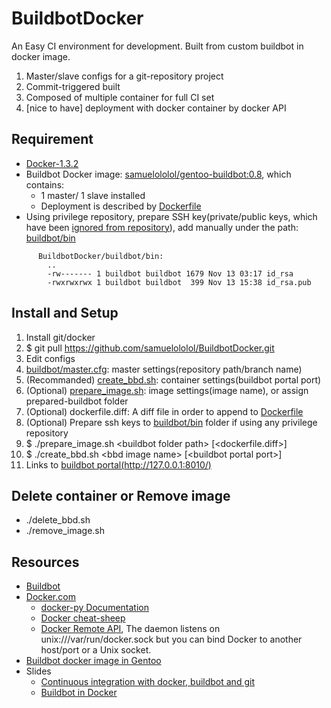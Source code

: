 BuildbotDocker
==============

An Easy CI environment for development. Built from custom buildbot in docker image. 

1. Master/slave configs for a git-repository project
2. Commit-triggered built
3. Composed of multiple container for full CI set
4. [nice to have] deployment with docker container by docker API


Requirement
-----------
* [Docker-1.3.2](http://github.com/docker/docker/blob/v1.3.2/CHANGELOG.md#132-2014-11-20)
* Buildbot Docker image: [samuelololol/gentoo-buildbot:0.8](https://registry.hub.docker.com/u/samuelololol/gentoo-buildbot/tags/manage/), which contains:
  * 1 master/ 1 slave installed
  * Deployment is described by [Dockerfile](https://github.com/samuelololol/BuildbotDocker/blob/master/Dockerfile)
* Using privilege repository, prepare SSH key(private/public keys, which have been [ignored from repository](https://github.com/samuelololol/BuildbotDocker/blob/master/.gitignore#L57)), add manually under the path: [buildbot/bin](https://github.com/samuelololol/BuildbotDocker/tree/master/buildbot/bin)
```
      BuildbotDocker/buildbot/bin:
        ..
        -rw------- 1 buildbot buildbot 1679 Nov 13 03:17 id_rsa
        -rwxrwxrwx 1 buildbot buildbot  399 Nov 13 15:38 id_rsa.pub
```

Install and Setup
-----------------
1. Install git/docker
2. $ git pull https://github.com/samuelololol/BuildbotDocker.git
3. Edit configs
  1. [buildbot/master.cfg](https://github.com/samuelololol/BuildbotDocker/blob/master/buildbot/master.cfg): master settings(repository path/branch name)
  2. (Recommanded) [create_bbd.sh](https://github.com/samuelololol/BuildbotDocker/blob/master/create_bbd.sh): container settings(buildbot portal port)
  1. (Optional) [prepare_image.sh](https://github.com/samuelololol/BuildbotDocker/blob/master/prepare_image.sh): image settings(image name), or assign prepared-buildbot folder
  4. (Optional) dockerfile.diff: A diff file in order to append to [Dockerfile](https://github.com/samuelololol/BuildbotDocker/blob/master/Dockerfile)
  5. (Optional) Prepare ssh keys to [buildbot/bin](https://github.com/samuelololol/BuildbotDocker/tree/master/buildbot/bin) folder if using any privilege repository
4. $ ./prepare_image.sh &lt;buildbot folder path&gt; [&lt;dockerfile.diff&gt;]
5. $ ./create_bbd.sh &lt;bbd image name&gt; [&lt;buildbot portal port&gt;]
6. Links to [buildbot portal(http://127.0.0.1:8010/)](http://127.0.0.1:8010/)

Delete container or Remove image
----------------------
* ./delete_bbd.sh
* ./remove_image.sh

Resources
---------
* [Buildbot](http://buildbot.net)
* [Docker.com](https://www.docker.com/)
  * [docker-py Documentation](http://docker-py.readthedocs.org/en/latest/)
  * [Docker cheat-sheep](https://github.com/wsargent/docker-cheat-sheet)
  * [Docker Remote API](http://docs.docker.com/reference/api/docker_remote_api_v1.9/), The daemon listens on unix:///var/run/docker.sock but you can bind Docker to another host/port or a Unix socket.
* [Buildbot docker image in Gentoo](https://registry.hub.docker.com/u/samuelololol/gentoo-buildbot/)
* Slides
  * [Continuous integration with docker, buildbot and git](http://www.slideshare.net/Adieu/continuous-integration-with-docker-buildbot-and-git)
  * [Buildbot in Docker](http://slidedeck.io/mboersma/buildbot-docker-presentation)

